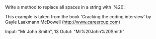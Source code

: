 Write a method to replace all spaces in a string with '%20'.

This example is taken from the book 'Cracking the coding interview' by
Gayle Laakmann McDowell (http://www.careercup.com)

Input: "Mr John Smith", 13
Outut: "Mr%20John%20Smith"